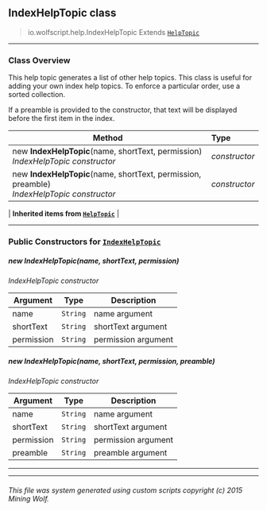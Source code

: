 ## IndexHelpTopic __class__

>io.wolfscript.help.IndexHelpTopic
>Extends [`HelpTopic`](HelpTopic.md)

---

### Class Overview

This help topic generates a list of other help topics. This class is useful for adding your own index help topics. To enforce a particular order, use a sorted collection. <p> If a preamble is provided to the constructor, that text will be displayed before the first item in the index.

Method | Type   
--- | :--- 
new __IndexHelpTopic__(name, shortText, permission) <br> _IndexHelpTopic constructor_ | _constructor_
new __IndexHelpTopic__(name, shortText, permission, preamble) <br> _IndexHelpTopic constructor_ | _constructor_
 |
__Inherited items from [`HelpTopic`](HelpTopic.md)__ |





---

### Public Constructors for [`IndexHelpTopic`](IndexHelpTopic.md)

##### <a id='indexhelptopic'></a>new __IndexHelpTopic__(name, shortText, permission) 

_IndexHelpTopic constructor_

Argument | Type | Description  
--- | --- | --- 
name | `String` | name argument
shortText | `String` | shortText argument
permission | `String` | permission argument

##### <a id='indexhelptopic'></a>new __IndexHelpTopic__(name, shortText, permission, preamble) 

_IndexHelpTopic constructor_

Argument | Type | Description  
--- | --- | --- 
name | `String` | name argument
shortText | `String` | shortText argument
permission | `String` | permission argument
preamble | `String` | preamble argument

---


---


###### This file was system generated using custom scripts copyright (c) 2015 Mining Wolf.
	

